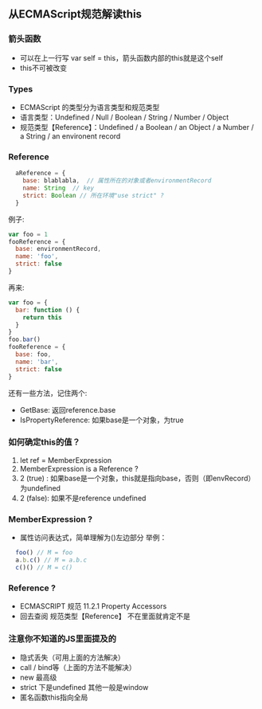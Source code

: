 ## 从ECMAScript规范解读this

### 箭头函数
- 可以在上一行写 var self = this，箭头函数内部的this就是这个self
- this不可被改变

### Types
- ECMAScript 的类型分为语言类型和规范类型
- 语言类型：Undefined / Null / Boolean / String / Number / Object
- 规范类型【Reference】：Undefined / a Boolean /  an Object / a Number / a String / an environent record

### Reference
``` javascript
  aReference = {
    base: blablabla,  // 属性所在的对象或者environmentRecord
    name: String  // key
    strict: Boolean // 所在环境"use strict" ?
  }
```  
例子:  
```javascript
var foo = 1
fooReference = {
  base: environmentRecord,
  name: 'foo',
  strict: false
}
```
再来:  
```javascript
var foo = {
  bar: function () {
    return this
  }
}
foo.bar()
fooReference = {
  base: foo,
  name: 'bar',
  strict: false
}
```
还有一些方法，记住两个:  
- GetBase: 返回reference.base
- IsPropertyReference: 如果base是一个对象，为true

### 如何确定this的值？
1. let ref = MemberExpression  
2. MemberExpression is a Reference ?  
3. 2 (true) : 如果base是一个对象，this就是指向base，否则（即envRecord）为undefined  
4. 2 (false): 如果不是reference undefined

### MemberExpression ? 
- 属性访问表达式，简单理解为()左边部分
举例：  
```javascript
  foo() // M = foo
  a.b.c() // M = a.b.c
  c()() // M = c()
```

### Reference ?
- ECMASCRIPT 规范 11.2.1 Property Accessors  
- 回去查阅 规范类型【Reference】  不在里面就肯定不是

### 注意你不知道的JS里面提及的
  - 隐式丢失（可用上面的方法解决）
  - call / bind等（上面的方法不能解决）
  - new 最高级
  - strict 下是undefined 其他一般是window
  - 匿名函数this指向全局
